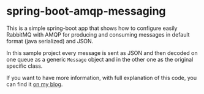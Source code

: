 # spring-boot-amqp-messaging

This is a simple spring-boot app that shows how to configure easily RabbitMQ with AMQP for producing and consuming messages
in default format (java serialized) and JSON.

In this sample project every message is sent as JSON and then decoded on one queue as a generic `Message` object and in the other 
one as the original specific class.

If you want to have more information, with full explanation of this code, you can find it 
[on my blog](http://dev.macero.es/2016/10/23/produce-and-consume-json-messages-with-spring-boot-amqp/).
